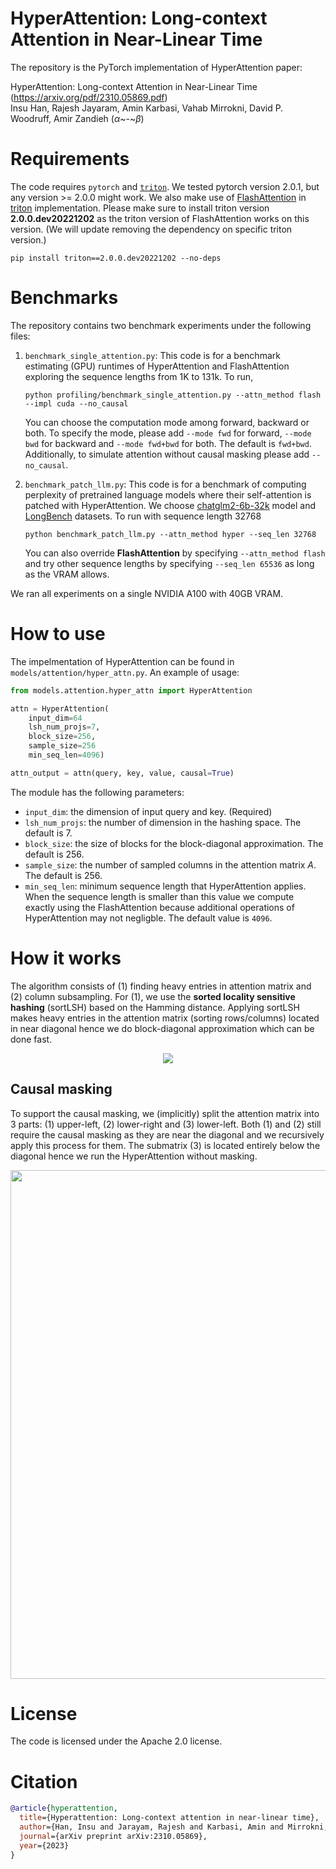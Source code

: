 # HyperAttention: Long-context Attention in Near-Linear Time

The repository is the PyTorch implementation of HyperAttention paper:

HyperAttention: Long-context Attention in Near-Linear Time (https://arxiv.org/pdf/2310.05869.pdf)  
Insu Han, Rajesh Jayaram, Amin Karbasi, Vahab Mirrokni, David P. Woodruff, Amir Zandieh ($\alpha$~-~$\beta$)

# Requirements

The code requires ``pytorch`` and [``triton``](https://github.com/openai/triton).
We tested pytorch version 2.0.1, but any version >= 2.0.0 might work. 
We also make use of [FlashAttention](https://github.com/Dao-AILab/flash-attention/tree/main) in [triton](https://github.com/openai/triton) implementation. Please make sure to install triton version **2.0.0.dev20221202** as the triton version of FlashAttention works on this version. (We will update removing the dependency on specific triton version.)
```shell
pip install triton==2.0.0.dev20221202 --no-deps
```

# Benchmarks

The repository contains two benchmark experiments under the following files:

1. `benchmark_single_attention.py`:  This code is for a benchmark estimating (GPU) runtimes of HyperAttention and FlashAttention exploring the sequence lengths from 1K to 131k. To run, 
    ```shell
    python profiling/benchmark_single_attention.py --attn_method flash --impl cuda --no_causal
    ```
    You can choose the computation mode among forward, backward or both. To specify the mode, please add ```--mode fwd``` for forward, ```--mode bwd``` for backward and ```--mode fwd+bwd``` for both. The default is ```fwd+bwd```. Additionally, to simulate attention without causal masking please add ```--no_causal```.


2. `benchmark_patch_llm.py`:  This code is for a benchmark of computing perplexity of pretrained language models where their self-attention is patched with HyperAttention. We choose [chatglm2-6b-32k](https://huggingface.co/THUDM/chatglm2-6b-32k) model and [LongBench](https://huggingface.co/datasets/THUDM/LongBench) datasets. To run with sequence length 32768

    ```shell
    python benchmark_patch_llm.py --attn_method hyper --seq_len 32768
    ```
    You can also override **FlashAttention** by specifying ``--attn_method flash`` and try other sequence lengths by specifying ```--seq_len 65536``` as long as the VRAM allows.

We ran all experiments on a single NVIDIA A100 with 40GB VRAM.

# How to use

The impelmentation of HyperAttention can be found in ``models/attention/hyper_attn.py``. An example of usage:

```python
from models.attention.hyper_attn import HyperAttention

attn = HyperAttention(
    input_dim=64 
    lsh_num_projs=7,
    block_size=256,
    sample_size=256
    min_seq_len=4096)

attn_output = attn(query, key, value, causal=True)
```

The module has the following parameters:
- ```input_dim```: the dimension of input query and key. (Required)
- ```lsh_num_projs```: the number of dimension in the hashing space. The default is 7.
- ```block_size```: the size of blocks for the block-diagonal approximation. The default is 256.
- ```sample_size```: the number of sampled columns in the attention matrix $A$. The default is 256.
- ```min_seq_len```: minimum sequence length that HyperAttention applies. When the sequence length is smaller than this value we compute exactly using the FlashAttention because additional operations of HyperAttention may not negligble. The default value is ```4096```.

# How it works
The algorithm consists of (1) finding heavy entries in attention matrix and (2) column subsampling. For (1), we use 
the **sorted locality sensitive hashing** (sortLSH) based on the Hamming distance. Applying sortLSH makes heavy entries in the  attention matrix (sorting rows/columns) located in near diagonal hence we do block-diagonal approximation which can be done fast.

<p align="center">
    <img src="./assets/sortlsh.png">
</p>

## Causal masking

To support the causal masking, we (implicitly) split the attention matrix into 3 parts: (1) upper-left, (2) lower-right and (3) lower-left. Both (1) and (2) still require the causal masking as they are near the diagonal and we recursively apply this process for them. The submatrix (3) is located entirely below the diagonal hence we run the HyperAttention without masking.


<p align="center">
    <img src="./assets/causal_masking.png" width="814">
</p>


# License
The code is licensed under the Apache 2.0 license.


# Citation

```bibtex
@article{hyperattention,
  title={Hyperattention: Long-context attention in near-linear time},
  author={Han, Insu and Jarayam, Rajesh and Karbasi, Amin and Mirrokni, Vahab and Woodruff, David and Zandieh, Amir},
  journal={arXiv preprint arXiv:2310.05869},
  year={2023}
}
```
